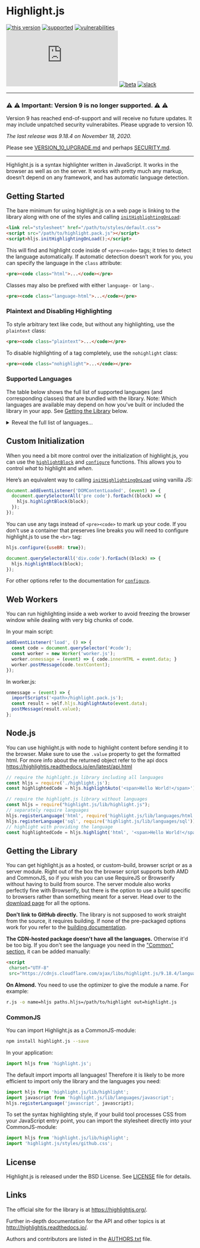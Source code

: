 # Highlight.js

[![this version](https://badgen.net/badge/this%20version/v9.18.4/red)](https://github.com/highlightjs/highlight.js/blob/master/VERSION_10_UPGRADE.md)
[![supported](https://badgen.net/badge/supported/no/red)](https://github.com/highlightjs/highlight.js/blob/master/VERSION_10_UPGRADE.md)
[![vulnerabilities](https://badgen.net/badge/vulnerabilities/possible/red)](https://github.com/highlightjs/highlight.js/blob/master/SECURITY.md)
[![latest version](https://badgen.net/npm/v/highlight.js?label=latest)](https://www.npmjs.com/package/highlight.js)
[![beta](https://badgen.net/npm/v/highlight.js/beta)](https://www.npmjs.com/package/highlight.js)
[![slack](https://badgen.net/badge/icon/slack?icon=slack&label&color=pink)](https://join.slack.com/t/highlightjs/shared_invite/zt-jatdlkw4-h3LdjU5rC23t7aQ6zqoxzw)

---

### :warning: :warning:  Important: Version 9 is no longer supported.  :warning: :warning:

Version 9 has reached end-of-support and will receive no future updates.
It may include unpatched security vulnerabiites.  Please upgrade to version 10.

*The last release was 9.18.4 on November 18, 2020.*

Please see [VERSION_10_UPGRADE.md](https://github.com/highlightjs/highlight.js/blob/master/VERSION_10_UPGRADE.md) and perhaps [SECURITY.md](https://github.com/highlightjs/highlight.js/blob/master/SECURITY.md).

---

Highlight.js is a syntax highlighter written in JavaScript. It works in
the browser as well as on the server. It works with pretty much any
markup, doesn’t depend on any framework, and has automatic language
detection.


## Getting Started

The bare minimum for using highlight.js on a web page is linking to the
library along with one of the styles and calling
[`initHighlightingOnLoad`][1]:

```html
<link rel="stylesheet" href="/path/to/styles/default.css">
<script src="/path/to/highlight.pack.js"></script>
<script>hljs.initHighlightingOnLoad();</script>
```

This will find and highlight code inside of `<pre><code>` tags; it tries
to detect the language automatically. If automatic detection doesn’t
work for you, you can specify the language in the `class` attribute:

```html
<pre><code class="html">...</code></pre>
```

Classes may also be prefixed with either `language-` or `lang-`.

```html
<pre><code class="language-html">...</code></pre>
```

### Plaintext and Disabling Highlighting

To style arbitrary text like code, but without any highlighting, use the
`plaintext` class:

```html
<pre><code class="plaintext">...</code></pre>
```

To disable highlighting of a tag completely, use the `nohighlight` class:

```html
<pre><code class="nohighlight">...</code></pre>
```

### Supported Languages

The table below shows the full list of supported languages (and corresponding classes) that are bundled with the library.  Note: Which languages are available may depend on how you've built or included the library in your app. See [Getting the Library](#getting-the-library) below.

<details>
<summary>Reveal the full list of languages...</summary>

| Language                | Classes                | Package |
| :-----------------------| :--------------------- | :------ |
| 1C                      | 1c                     |         |
| ABNF                    | abnf                   |         |
| Access logs             | accesslog              |         |
| Ada                     | ada                    |         |
| ARM assembler           | armasm, arm            |         |
| AVR assembler           | avrasm                 |         |
| ActionScript            | actionscript, as       |         |
| Alan                    | alan, i                | [highlightjs-alan](https://github.com/highlightjs/highlightjs-alan) |
| AngelScript             | angelscript, asc       |         |
| Apache                  | apache, apacheconf     |         |
| AppleScript             | applescript, osascript |         |
| Arcade                  | arcade                 |         |
| AsciiDoc                | asciidoc, adoc         |         |
| AspectJ                 | aspectj                |         |
| AutoHotkey              | autohotkey             |         |
| AutoIt                  | autoit                 |         |
| Awk                     | awk, mawk, nawk, gawk  |         |
| Axapta                  | axapta                 |         |
| Bash                    | bash, sh, zsh          |         |
| Basic                   | basic                  |         |
| BNF                     | bnf                    |         |
| Brainfuck               | brainfuck, bf          |         |
| C#                      | cs, csharp             |         |
| C++                     | cpp, c, cc, h, c++, h++, hpp |   |
| C/AL                    | cal                    |         |
| Cache Object Script     | cos, cls               |         |
| CMake                   | cmake, cmake.in        |         |
| Coq                     | coq                    |         |
| CSP                     | csp                    |         |
| CSS                     | css                    |         |
| Cap’n Proto             | capnproto, capnp       |         |
| Clojure                 | clojure, clj           |         |
| CoffeeScript            | coffeescript, coffee, cson, iced | |
| Crmsh                   | crmsh, crm, pcmk       |         |
| Crystal                 | crystal, cr            |         |
| Cypher (Neo4j)          | cypher                 | [highlightjs-cypher](https://github.com/highlightjs/highlightjs-cypher) |
| D                       | d                      |         |
| DNS Zone file           | dns, zone, bind        |         |
| DOS                     | dos, bat, cmd          |         |
| Dart                    | dart                   |         |
| Delphi                  | delphi, dpr, dfm, pas, pascal, freepascal, lazarus, lpr, lfm | |
| Diff                    | diff, patch            |         |
| Django                  | django, jinja          |         |
| Dockerfile              | dockerfile, docker     |         |
| dsconfig                | dsconfig               |         |
| DTS (Device Tree)       | dts                    |         |
| Dust                    | dust, dst              |         |
| Dylan                   | dylan                  | [highlight-dylan](https://github.com/highlightjs/highlight-dylan) |
| EBNF                    | ebnf                   |         |
| Elixir                  | elixir                 |         |
| Elm                     | elm                    |         |
| Erlang                  | erlang, erl            |         |
| Excel                   | excel, xls, xlsx       |         |
| Extempore               | extempore, xtlang, xtm | [highlightjs-xtlang](https://github.com/highlightjs/highlightjs-xtlang) |
| F#                      | fsharp, fs             |         |
| FIX                     | fix                    |         |
| Fortran                 | fortran, f90, f95      |         |
| G-Code                  | gcode, nc              |         |
| Gams                    | gams, gms              |         |
| GAUSS                   | gauss, gss             |         |
| GDScript                | godot, gdscript        | [highlightjs-gdscript](https://github.com/highlightjs/highlightjs-gdscript) |
| Gherkin                 | gherkin                |         |
| GN for Ninja            | gn, gni                | [highlightjs-GN](https://github.com/highlightjs/highlightjs-GN/blob/master/gn.js) |
| Go                      | go, golang             |         |
| Grammatical Framework   | gf                     | [highlightjs-gf](https://github.com/johnjcamilleri/highlightjs-gf) |
| Golo                    | golo, gololang         |         |
| Gradle                  | gradle                 |         |
| Groovy                  | groovy                 |         |
| HTML, XML               | xml, html, xhtml, rss, atom, xjb, xsd, xsl, plist, svg | |
| HTTP                    | http, https            |         |
| Haml                    | haml                   |         |
| Handlebars              | handlebars, hbs, html.hbs, html.handlebars        | |
| Haskell                 | haskell, hs            |         |
| Haxe                    | haxe, hx               |         |
| Hy                      | hy, hylang             |         |
| Ini, TOML               | ini, toml              |         |
| Inform7                 | inform7, i7            |         |
| IRPF90                  | irpf90                 |         |
| JSON                    | json                   |         |
| Java                    | java, jsp              |         |
| JavaScript              | javascript, js, jsx    |         |
| Kotlin                  | kotlin, kt             |         |
| Leaf                    | leaf                   |         |
| Lasso                   | lasso, ls, lassoscript |         |
| Less                    | less                   |         |
| LDIF                    | ldif                   |         |
| Lisp                    | lisp                   |         |
| LiveCode Server         | livecodeserver         |         |
| LiveScript              | livescript, ls         |         |
| Lua                     | lua                    |         |
| Makefile                | makefile, mk, mak      |         |
| Markdown                | markdown, md, mkdown, mkd |      |
| Mathematica             | mathematica, mma, wl   |         |
| Matlab                  | matlab                 |         |
| Maxima                  | maxima                 |         |
| Maya Embedded Language  | mel                    |         |
| Mercury                 | mercury                |         |
| mIRC Scripting Language | mirc, mrc              | [highlightjs-mirc](https://github.com/highlightjs/highlightjs-mirc) |
| Mizar                   | mizar                  |         |
| Mojolicious             | mojolicious            |         |
| Monkey                  | monkey                 |         |
| Moonscript              | moonscript, moon       |         |
| N1QL                    | n1ql                   |         |
| NSIS                    | nsis                   |         |
| Nginx                   | nginx, nginxconf       |         |
| Nimrod                  | nimrod, nim            |         |
| Nix                     | nix                    |         |
| OCaml                   | ocaml, ml              |         |
| Objective C             | objectivec, mm, objc, obj-c |    |
| OpenGL Shading Language | glsl                   |         |
| OpenSCAD                | openscad, scad         |         |
| Oracle Rules Language   | ruleslanguage          |         |
| Oxygene                 | oxygene                |         |
| PF                      | pf, pf.conf            |         |
| PHP                     | php, php3, php4, php5, php6, php7 |    |
| Parser3                 | parser3                |         |
| Perl                    | perl, pl, pm           |         |
| Plaintext: no highlight | plaintext              |         |
| Pony                    | pony                   |         |
| PostgreSQL & PL/pgSQL   | pgsql, postgres, postgresql |    |
| PowerShell              | powershell, ps, ps1    |         |
| Processing              | processing             |         |
| Prolog                  | prolog                 |         |
| Properties              | properties             |         |
| Protocol Buffers        | protobuf               |         |
| Puppet                  | puppet, pp             |         |
| Python                  | python, py, gyp        |         |
| Python profiler results | profile                |         |
| Q                       | k, kdb                 |         |
| QML                     | qml                    |         |
| R                       | r                      |         |
| Razor CSHTML            | cshtml, razor, razor-cshtml | [highlightjs-cshtml-razor](https://github.com/highlightjs/highlightjs-cshtml-razor) |
| ReasonML                | reasonml, re           |         |
| RenderMan RIB           | rib                    |         |
| RenderMan RSL           | rsl                    |         |
| Roboconf                | graph, instances       |         |
| Robot Framework         | robot, rf              | [highlightjs-robot](https://github.com/highlightjs/highlightjs-robot) |
| RPM spec files          | rpm-specfile, rpm, spec, rpm-spec, specfile | [highlightjs-rpm-specfile](https://github.com/highlightjs/highlightjs-rpm-specfile) |
| Ruby                    | ruby, rb, gemspec, podspec, thor, irb | |
| Rust                    | rust, rs               |         |
| SAS                     | SAS, sas               |         |
| SCSS                    | scss                   |         |
| SQL                     | sql                    |         |
| STEP Part 21            | p21, step, stp         |         |
| Scala                   | scala                  |         |
| Scheme                  | scheme                 |         |
| Scilab                  | scilab, sci            |         |
| Shape Expressions       | shexc                  | [highlightjs-shexc](https://github.com/highlightjs/highlightjs-shexc) |
| Shell                   | shell, console         |         |
| Smali                   | smali                  |         |
| Smalltalk               | smalltalk, st          |         |
| Solidity                | solidity, sol          | [highlightjs-solidity](https://github.com/highlightjs/highlightjs-solidity) |
| Stan                    | stan, stanfuncs        |         |
| Stata                   | stata                  |         |
| Structured Text         | iecst, scl, stl, structured-text | [highlightjs-structured-text](https://github.com/highlightjs/highlightjs-structured-text) |
| Stylus                  | stylus, styl           |         |
| SubUnit                 | subunit                |         |
| Supercollider           | supercollider, sc      | [highlightjs-supercollider](https://github.com/highlightjs/highlightjs-supercollider) |
| Swift                   | swift                  |         |
| Tcl                     | tcl, tk                |         |
| Terraform (HCL)         | terraform, tf, hcl     | [highlightjs-terraform](https://github.com/highlightjs/highlightjs-terraform) |
| Test Anything Protocol  | tap                    |         |
| TeX                     | tex                    |         |
| Thrift                  | thrift                 |         |
| TP                      | tp                     |         |
| Twig                    | twig, craftcms         |         |
| TypeScript              | typescript, ts         |         |
| VB.Net                  | vbnet, vb              |         |
| VBScript                | vbscript, vbs          |         |
| VHDL                    | vhdl                   |         |
| Vala                    | vala                   |         |
| Verilog                 | verilog, v             |         |
| Vim Script              | vim                    |         |
| x86 Assembly            | x86asm                 |         |
| XL                      | xl, tao                |         |
| XQuery                  | xquery, xpath, xq      |         |
| YAML                    | yml, yaml              |         |
| Zephir                  | zephir, zep            |         |

Languages with the specified package name are defined in separate repositories
and not included in `highlight.pack.js`.
</details>


## Custom Initialization

When you need a bit more control over the initialization of
highlight.js, you can use the [`highlightBlock`][3] and [`configure`][4]
functions. This allows you to control *what* to highlight and *when*.

Here’s an equivalent way to calling [`initHighlightingOnLoad`][1] using
vanilla JS:

```js
document.addEventListener('DOMContentLoaded', (event) => {
  document.querySelectorAll('pre code').forEach((block) => {
    hljs.highlightBlock(block);
  });
});
```

You can use any tags instead of `<pre><code>` to mark up your code. If
you don't use a container that preserves line breaks you will need to
configure highlight.js to use the `<br>` tag:

```js
hljs.configure({useBR: true});

document.querySelectorAll('div.code').forEach((block) => {
  hljs.highlightBlock(block);
});
```

For other options refer to the documentation for [`configure`][4].


## Web Workers

You can run highlighting inside a web worker to avoid freezing the browser
window while dealing with very big chunks of code.

In your main script:

```js
addEventListener('load', () => {
  const code = document.querySelector('#code');
  const worker = new Worker('worker.js');
  worker.onmessage = (event) => { code.innerHTML = event.data; }
  worker.postMessage(code.textContent);
});
```

In worker.js:

```js
onmessage = (event) => {
  importScripts('<path>/highlight.pack.js');
  const result = self.hljs.highlightAuto(event.data);
  postMessage(result.value);
};
```

## Node.js

You can use highlight.js with node to highlight content before sending it to the browser.
Make sure to use the `.value` property to get the formatted html.
For more info about the returned object refer to the api docs https://highlightjs.readthedocs.io/en/latest/api.html


```js
// require the highlight.js library including all languages
const hljs = require('./highlight.js');
const highlightedCode = hljs.highlightAuto('<span>Hello World!</span>').value
```

```js
// require the highlight.js library without languages
const hljs = require("highlight.js/lib/highlight.js");
// separately require languages
hljs.registerLanguage('html', require('highlight.js/lib/languages/html'));
hljs.registerLanguage('sql', require('highlight.js/lib/languages/sql'));
// highlight with providing the language
const highlightedCode = hljs.highlight('html', '<span>Hello World!</span>').value
```

## Getting the Library

You can get highlight.js as a hosted, or custom-build, browser script or
as a server module. Right out of the box the browser script supports
both AMD and CommonJS, so if you wish you can use RequireJS or
Browserify without having to build from source. The server module also
works perfectly fine with Browserify, but there is the option to use a
build specific to browsers rather than something meant for a server.
Head over to the [download page][5] for all the options.

**Don't link to GitHub directly.** The library is not supposed to work straight
from the source, it requires building. If none of the pre-packaged options
work for you refer to the [building documentation][6].

**The CDN-hosted package doesn't have all the languages.** Otherwise it'd be
too big. If you don't see the language you need in the ["Common" section][5],
it can be added manually:

```html
<script
 charset="UTF-8"
 src="https://cdnjs.cloudflare.com/ajax/libs/highlight.js/9.18.4/languages/go.min.js"></script>
```

**On Almond.** You need to use the optimizer to give the module a name. For
example:

```bash
r.js -o name=hljs paths.hljs=/path/to/highlight out=highlight.js
```


### CommonJS

You can import Highlight.js as a CommonJS-module:

```bash
npm install highlight.js --save
```

In your application:

```js
import hljs from 'highlight.js';
```

The default import imports all languages! Therefore it is likely to be more efficient to import only the library and the languages you need:

```js
import hljs from 'highlight.js/lib/highlight';
import javascript from 'highlight.js/lib/languages/javascript';
hljs.registerLanguage('javascript', javascript);
```

To set the syntax highlighting style, if your build tool processes CSS from your JavaScript entry point, you can import the stylesheet directly into your CommonJS-module:

```js
import hljs from 'highlight.js/lib/highlight';
import 'highlight.js/styles/github.css';
```

## License

Highlight.js is released under the BSD License. See [LICENSE][7] file
for details.

## Links

The official site for the library is at <https://highlightjs.org/>.

Further in-depth documentation for the API and other topics is at
<http://highlightjs.readthedocs.io/>.

Authors and contributors are listed in the [AUTHORS.txt][8] file.

[1]: http://highlightjs.readthedocs.io/en/latest/api.html#inithighlightingonload
[2]: http://highlightjs.readthedocs.io/en/latest/css-classes-reference.html
[3]: http://highlightjs.readthedocs.io/en/latest/api.html#highlightblock-block
[4]: http://highlightjs.readthedocs.io/en/latest/api.html#configure-options
[5]: https://highlightjs.org/download/
[6]: http://highlightjs.readthedocs.io/en/latest/building-testing.html
[7]: https://github.com/highlightjs/highlight.js/blob/master/LICENSE
[8]: https://github.com/highlightjs/highlight.js/blob/master/AUTHORS.txt
